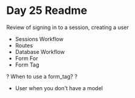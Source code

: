 Day 25 Readme
============

Review of signing in to a session, creating a user

* Sessions Workflow
* Routes 
* Database Workflow
* Form For
* Form Tag

? When to use a form_tag? ?
 - User when you don't have a model
